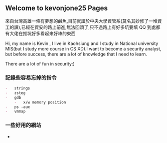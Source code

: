 ## Welcome to kevonjone25 Pages

來自台灣高雄一條有夢想的鹹魚,目前就讀於中央大學資管系(莫名其妙修了一堆資工的課),已經在資安的路上前進,無法回頭了,只不過路上有好多坑要填 QQ 到處都有大佬在推坑好多看起來好棒的東西

Hi, my name is Kevin , I live in Kaohsiung and I study in National university MIS(but I study more course in CS XD).I want to become a security analyst, but before success, there are a lot of knowledge that I need to learn.

There are a lot of fun in security:)

### 記錄些容易忘掉的指令

```markdown
-   strings
-   zsteg
-   gdb
    -   x/w memory position
-   ps -aux
-   vmmap
```

### 一些好用的網站

-
